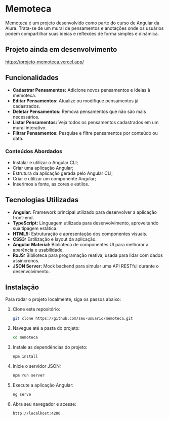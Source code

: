 # Memoteca

Memoteca é um projeto desenvolvido como parte do curso de Angular da Alura. Trata-se de um mural de pensamentos e anotações onde os usuários podem compartilhar suas ideias e reflexões de forma simples e dinâmica.


## Projeto ainda em desenvolvimento

https://projeto-memoteca.vercel.app/


## Funcionalidades

- **Cadastrar Pensamentos:** Adicione novos pensamentos e ideias à memoteca.
- **Editar Pensamentos:** Atualize ou modifique pensamentos já cadastrados.
- **Deletar Pensamentos:** Remova pensamentos que não são mais necessários.
- **Listar Pensamentos:** Veja todos os pensamentos cadastrados em um mural interativo.
- **Filtrar Pensamentos:** Pesquise e filtre pensamentos por conteúdo ou data.


### Conteúdos Abordados
- Instalar e utilizar o Angular CLI;
- Criar uma aplicação Angular;
- Estrutura da aplicação gerada pelo Angular CLI;
- Criar e utilizar um componente Angular;
- Inserimos a fonte, as cores e estilos.

## Tecnologias Utilizadas
- **Angular:** Framework principal utilizado para desenvolver a aplicação front-end.
- **TypeScript:** Linguagem utilizada para desenvolvimento, aproveitando sua tipagem estática.
- **HTML5:** Estruturação e apresentação dos componentes visuais.
- **CSS3:** Estilização e layout da aplicação.
- **Angular Material:** Biblioteca de componentes UI para melhorar a aparência e usabilidade.
- **RxJS:** Biblioteca para programação reativa, usada para lidar com dados assíncronos.
- **JSON Server:** Mock backend para simular uma API RESTful durante o desenvolvimento.

## Instalação

Para rodar o projeto localmente, siga os passos abaixo:

1. Clone este repositório:
   ```bash
   git clone https://github.com/seu-usuario/memoteca.git
   ```

2. Navegue até a pasta do projeto:
   ```bash
   cd memoteca
   ```

3. Instale as dependências do projeto:
   ```bash
   npm install
   ```

4. Inicie o servidor JSON:
   ```bash
   npm run server
   ```

5. Execute a aplicação Angular:
   ```bash
   ng serve
   ```

6. Abra seu navegador e acesse:
   ```
   http://localhost:4200
   ```


